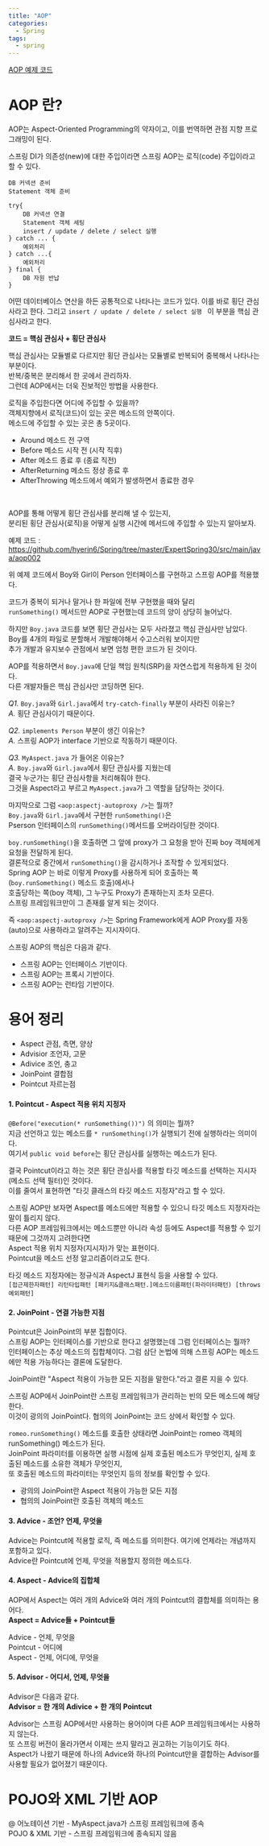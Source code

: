 ```yaml
---
title: "AOP"  
categories:
  - Spring
tags:
  - spring 
--- 
```



 
[AOP 예제 코드](https://github.com/hyerin6/Spring/tree/master/ExpertSpring30/src/main/java)



# AOP 란?     
AOP는 Aspect-Oriented Programming의 약자이고, 이를 번역하면 관점 지향 프로그래밍이 된다.   

스프링 DI가 의존성(new)에 대한 주입이라면 스프링 AOP는 로직(code) 주입이라고 할 수 있다.   

```
DB 커넥션 준비 
Statement 객체 준비 

try{
    DB 커넥션 연결 
    Statement 객체 세팅 
    insert / update / delete / select 실행 
} catch ... {
    예외처리 
} catch ...{
    예외처리 
} final {
    DB 자원 반납
}
```   



어떤 데이터베이스 연산을 하든 공통적으로 나타나는 코드가 있다. 
이를 바로 횡단 관심사라고 한다. 그리고 ```insert / update / delete / select 실행 ``` 이 부분을 핵심 관심사라고 한다.   

**코드 = 핵심 관심사 + 횡단 관심사**   

핵심 관심사는 모듈별로 다르지만 횡단 관심사는 모듈별로 반복되어 중복해서 나타나는 부분이다.   
반복/중복은 분리해서 한 곳에서 관리하자.       
그런데 AOP에서는 더욱 진보적인 방법을 사용한다.   

로직을 주입한다면 어디에 주입할 수 있을까?    
객체지향에서 로직(코드)이 있는 곳은 메소드의 안쪽이다.     
메소드에 주입할 수 있는 곳은 총 5곳이다.     
- Around 메소드 전 구역      
- Before 메소드 시작 전 (시작 직후)       
- After 메소드 종료 후 (종료 직전)     
- AfterReturning 메소드 정상 종료 후       
- AfterThrowing 메소드에서 예외가 발생하면서 종료한 경우      

<br />           


AOP를 통해 어떻게 횡단 관심사를 분리해 낼 수 있는지,    
분리된 횡단 관심사(로직)을 어떻게 실행 시간에 메서드에 주입할 수 있는지 알아보자.      

예제 코드 : <https://github.com/hyerin6/Spring/tree/master/ExpertSpring30/src/main/java/aop002>   

위 예제 코드에서 Boy와 Girl이 Person 인터페이스를 구현하고 스프링 AOP를 적용했다.   

코드가 중복이 되거나 말거나 한 파일에 전부 구현했을 때와 달리     
`runSomething()` 메서드만 AOP로 구현했는데 코드의 양이 상당히 늘어났다.     

하지만 `Boy.java` 코드를 보면 횡단 관심사는 모두 사라졌고 핵심 관심사만 남았다.     
Boy를 4개의 파일로 분할해서 개발해야해서 수고스러워 보이지만   
추가 개발과 유지보수 관점에서 보면 엄청 편한 코드가 된 것이다.   

AOP를 적용하면서 `Boy.java`에 단일 책임 원칙(SRP)을 자연스럽게 적용하게 된 것이다.     
다른 개발자들은 핵심 관심사만 코딩하면 된다.     

*Q1.* `Boy.java`와 `Girl.java`에서 `try-catch-finally` 부분이 사라진 이유는?          
*A.* 횡단 관심사이기 때문이다.     
               
*Q2.* `implements Person` 부분이 생긴 이유는?         
*A.* 스프링 AOP가 interface 기반으로 작동하기 때문이다.       
                           
*Q3.* `MyAspect.java` 가 들어온 이유는?               
*A.* `Boy.java`와 `Girl.java`에서 횡단 관심사를 지웠는데       
결국 누군가는 횡단 관심사항을 처리해줘야 한다.      
그것을 Aspect라고 부르고 `MyAspect.java`가 그 역할을 담당하는 것이다.         

마지막으로 그럼 `<aop:aspectj-autoproxy />`는 뭘까?            
`Boy.java`와 `Girl.java`에서 구현한 `runSomething()`은     
Pserson 인터페이스의 `runSomething()`메서드를 오버라이딩한 것이다.     
  
`boy.runSomething()`을 호출하면 그 앞에 proxy가 그 요청을 받아 진짜 boy 객체에게 요청을 전달하게 된다.      
결론적으로 중간에서 `runSomething()`을 감시하거나 조작할 수 있게되었다.      
Spring AOP 는 바로 이렇게 Proxy를 사용하게 되어 호출하는 쪽(`boy.runSomething()` 메소드 호출)에서나   
호출당하는 쪽(boy 객체), 그 누구도 Proxy가 존재하는지 조차 모른다.    
스프링 프레임워크만이 그 존재를 알게 되는 것이다.    

즉 `<aop:aspectj-autoproxy />`는 Spring Framework에게 AOP Proxy를 자동(auto)으로 사용하라고 알려주는 지시자이다.       


스프링 AOP의 핵심은 다음과 같다.   
- 스프링 AOP는 인터페이스 기반이다.  
- 스프링 AOP는 프록시 기반이다.  
- 스프링 AOP는 런타임 기반이다.    


# 용어 정리     
- Aspect 관점, 측면, 양상    
- Advisior 조언자, 고문  
- Adivice 조언, 충고  
- JoinPoint 결합점   
- Pointcut 자르는점  

#### 1. Pointcut - Aspect 적용 위치 지정자     
```@Before("execution(* runSomething())")``` 의 의미는 뭘까?  
지금 선언하고 있는 메소드를 ```* runSomething()```가 실행되기 전에 실행하라는 의미이다.   
여기서 ```public void before```는 횡단 관심사를 실행하는 메소드가 된다.   

결국 Pointcut이라고 하는 것은 횡단 관심사를 적용할 타깃 메소드를 선택하는 지시자(메소드 선택 필터)인 것이다.   
이를 줄여서 표현하면 "타깃 클래스의 타깃 메소드 지정자"라고 할 수 있다.   

스프링 AOP만 보자면 Aspect를 메소드에만 적용할 수 있으니 타깃 메소드 지정자라는 말이 틀리지 않다.   
다른 AOP 프레임워크에서는 메소드뿐만 아니라 속성 등에도 Aspect를 적용할 수 있기 때문에 그것까지 고려한다면   
Aspect 적용 위치 지정자(지시자)가 맞는 표현이다.   
Pointcut을 메소드 선정 알고리즘이라고도 한다.   

타깃 메소드 지정자에는 정규식과 AspectJ 표현식 등을 사용할 수 있다.   
```[접근제한자패턴] 리턴타입패턴 [패키지&클래스패턴.]메소드이름패턴(파라미터패턴) [throws 예외패턴]```   


#### 2. JoinPoint - 연결 가능한 지점    
Pointcut은 JoinPoint의 부분 집합이다.   
스프링 AOP는 인터페이스를 기반으로 한다고 설명했는데 그럼 인터페이스는 뭘까?  
인터페이스는 추상 메소드의 집합체이다. 그럼 삼단 논법에 의해 스프링 AOP는 메소드에만 적용 가능하다는 결론에 도달한다.   

JoinPoint란 "Aspect 적용이 가능한 모든 지점을 말한다."라고 결론 지을 수 있다.   

스프링 AOP에서 JoinPoint란 스프링 프레임워크가 관리하는 빈의 모든 메소드에 해당한다.    
이것이 광의의 JoinPoint다. 협의의 JoinPoint는 코드 상에서 확인할 수 있다.   

```romeo.runSomething()``` 메소드를 호출한 상태라면 JoinPoint는 romeo 객체의 runSomething() 메소드가 된다.   
JoinPoint 파라미터를 이용하면 실행 시점에 실제 호출된 메소드가 무엇인지, 실제 호출된 메소드를 소유한 객체가 무엇인지,   
또 호출된 메소드의 파라미터는 무엇인지 등의 정보를 확인할 수 있다.   

- 광의의 JoinPoint란 Aspect 적용이 가능한 모든 지점   
- 협의의 JoinPoint란 호출된 객체의 메소드  


#### 3. Advice - 조언? 언제, 무엇을   
Advice는 Pointcut에 적용할 로직, 즉 메소드를 의미한다. 여기에 언제라는 개념까지 포함하고 있다.   
Advice란 Pointcut에 언제, 무엇을 적용할지 정의한 메소드다.   


#### 4. Aspect - Advice의 집합체   
AOP에서 Aspect는 여러 개의 Advice와 여러 개의 Pointcut의 결합체를 의미하는 용어다.   
**Aspect = Advice들 + Pointcut들**  

Advice - 언제, 무엇을  
Pointcut - 어디에    
Aspect - 언제, 어디에, 무엇을   


#### 5. Advisor - 어디서, 언제, 무엇을   
Advisor은 다음과 같다.   
**Advisor = 한 개의 Adivice + 한 개의 Pointcut**  

Advisor는 스프링 AOP에서만 사용하는 용어이며 다른 AOP 프레임워크에서는 사용하지 않는다.   
또 스프링 버전이 올라가면서 이제는 쓰지 말라고 권고하는 기능이기도 하다.   
Aspect가 나왔기 때문에 하나의 Advice와 하나의 Pointcut만을 결합하는 Advisor를 사용할 필요가 없어졌기 때문이다.   


# POJO와 XML 기반 AOP   
@ 어노테이션 기반 - MyAspect.java가 스프링 프레임워크에 종속   
POJO & XML 기반 - 스프링 프레임워크에 종속되지 않음   

 